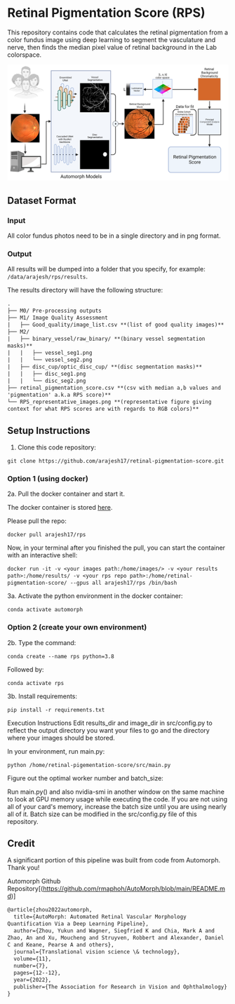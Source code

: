 # Retinal Pigmentation Score (RPS)

This repository contains code that calculates the retinal pigmentation from a color fundus image using deep learning to segment the vasculature and nerve, then finds the median pixel value of retinal background in the Lab colorspace.

![Schematic Diagram](RPS_flow.png)



## Dataset Format

### Input
  
All color fundus photos need to be in a single directory and in png format.

### Output
    
All results will be dumped into a folder that you specify, for example: `/data/arajesh/rps/results`.

The results directory will have the following structure:

```
.
├── M0/ Pre-processing outputs
├── M1/ Image Quality Assessment
|   ├── Good_quality/image_list.csv **(list of good quality images)**
├── M2/
|   ├── binary_vessel/raw_binary/ **(binary vessel segmentation masks)**
|   |   ├── vessel_seg1.png
|   |   └── vessel_seg2.png
|   ├── disc_cup/optic_disc_cup/ **(disc segmentation masks)**
|   |   ├── disc_seg1.png
|   |   └── disc_seg2.png
├── retinal_pigmentation_score.csv **(csv with median a,b values and 'pigmentation' a.k.a RPS score)**
└── RPS_representative_images.png **(representative figure giving context for what RPS scores are with regards to RGB colors)**
```

## Setup Instructions


1. Clone this code repository:

```
git clone https://github.com/arajesh17/retinal-pigmentation-score.git
```

### Option 1 (using docker)

2a. Pull the docker container and start it.

The docker container is stored [here](https://hub.docker.com/r/arajesh17/rps).

Please pull the repo:

```
docker pull arajesh17/rps
```

Now, in your terminal after you finished the pull, you can start the container with an interactive shell:

```
docker run -it -v <your images path:/home/images/> -v <your results path>:/home/results/ -v <your rps repo path>:/home/retinal-pigmentation-score/ --gpus all arajesh17/rps /bin/bash
```

3a. Activate the python environment in the docker container:

```
conda activate automorph
```
    
### Option 2 (create your own environment)

2b. Type the command:

```
conda create --name rps python=3.8
```

Followed by:

```
conda activate rps
```

3b. Install requirements:

```
pip install -r requirements.txt
```


Execution Instructions
Edit results_dir and image_dir in src/config.py to reflect the output directory you want your files to go and the directory where your images should be stored.

In your environment, run main.py:

```
python /home/retinal-pigementation-score/src/main.py
```

Figure out the optimal worker number and batch_size:

Run main.py() and also nvidia-smi in another window on the same machine to look at GPU memory usage while executing the code. If you are not using all of your card's memory, increase the batch size until you are using nearly all of it. Batch size can be modified in the src/config.py file of this repository.


## Credit
A significant portion of this pipeline was built from code from Automorph. Thank you!

Automorph Github Repository[(https://github.com/rmaphoh/AutoMorph/blob/main/README.md)]

```
@article{zhou2022automorph,
  title={AutoMorph: Automated Retinal Vascular Morphology Quantification Via a Deep Learning Pipeline},
  author={Zhou, Yukun and Wagner, Siegfried K and Chia, Mark A and Zhao, An and Xu, Moucheng and Struyven, Robbert and Alexander, Daniel C and Keane, Pearse A and others},
  journal={Translational vision science \& technology},
  volume={11},
  number={7},
  pages={12--12},
  year={2022},
  publisher={The Association for Research in Vision and Ophthalmology}
}
```
